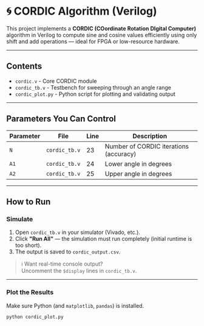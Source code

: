 # 🌀 CORDIC Algorithm (Verilog)

This project implements a **CORDIC (COordinate Rotation DIgital Computer)** algorithm in Verilog to compute sine and cosine values efficiently using only shift and add operations — ideal for FPGA or low-resource hardware.

---

## Contents

- `cordic.v` - Core CORDIC module
- `cordic_tb.v` - Testbench for sweeping through an angle range
- `cordic_plot.py` - Python script for plotting and validating output

---

## Parameters You Can Control

| Parameter | File         | Line | Description                                |
|-----------|--------------|------|--------------------------------------------|
| `N`       | `cordic_tb.v`| 23   | Number of CORDIC iterations (accuracy)     |
| `A1`      | `cordic_tb.v`| 24   | Lower angle in degrees                     |
| `A2`      | `cordic_tb.v`| 25   | Upper angle in degrees                     |

---

## How to Run

### Simulate

1. Open `cordic_tb.v` in your simulator (Vivado, etc.).
2. Click **"Run All"** — the simulation must run completely (initial runtime is too short).
3. The output is saved to `cordic_output.csv`.

> ℹ️ Want real-time console output?  
> Uncomment the `$display` lines in `cordic_tb.v`.

---

### Plot the Results

Make sure Python (and `matplotlib`, `pandas`) is installed.

```bash
python cordic_plot.py

